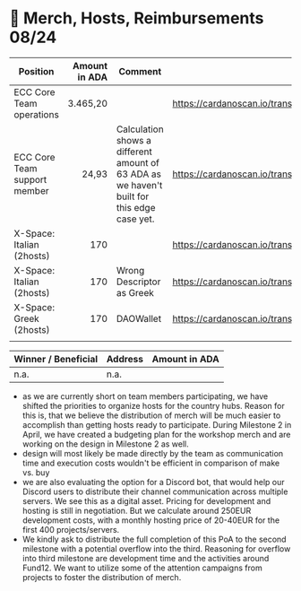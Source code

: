 # 🦄 Merch, Hosts, Reimbursements 08/24

<table><thead><tr><th width="308">Position</th><th width="135" align="right">Amount in ADA</th><th width="204">Comment</th><th width="163" data-type="content-ref">Tx</th></tr></thead><tbody><tr><td>ECC Core Team operations</td><td align="right">3.465,20</td><td></td><td><a href="https://cardanoscan.io/transaction/56985e3a1f1286a981ac0d0fb050930e5c265ec1013e67a3a70a2757513a3189">https://cardanoscan.io/transaction/56985e3a1f1286a981ac0d0fb050930e5c265ec1013e67a3a70a2757513a3189</a></td></tr><tr><td>ECC Core Team support member</td><td align="right">24,93</td><td>Calculation shows a different amount of 63 ADA as we haven't built for this edge case yet.</td><td><a href="https://cardanoscan.io/transaction/4cf0d6289e40acca8f0c5231601bf8af1900738319acb0965164d746fb4a522b">https://cardanoscan.io/transaction/4cf0d6289e40acca8f0c5231601bf8af1900738319acb0965164d746fb4a522b</a></td></tr><tr><td>X-Space: Italian (2hosts)</td><td align="right">170</td><td></td><td><a href="https://cardanoscan.io/transaction/a1640ad254b1c32efd7475a08f846f2fe6b5f0175f115b196ce3d5a8a4285f46">https://cardanoscan.io/transaction/a1640ad254b1c32efd7475a08f846f2fe6b5f0175f115b196ce3d5a8a4285f46</a></td></tr><tr><td>X-Space: Italian (2hosts)</td><td align="right">170</td><td>Wrong Descriptor as Greek</td><td><a href="https://cardanoscan.io/transaction/cfc66d544f746d5cd307fbcdeffc83337b23a9295b5bd83e0bf2ba1805879f03">https://cardanoscan.io/transaction/cfc66d544f746d5cd307fbcdeffc83337b23a9295b5bd83e0bf2ba1805879f03</a></td></tr><tr><td>X-Space: Greek (2hosts)</td><td align="right">170</td><td>DAOWallet</td><td><a href="https://cardanoscan.io/transaction/ea7be99323a31767976c33357256c82d2241cb7b2f9b43b57807c7fc62e76959">https://cardanoscan.io/transaction/ea7be99323a31767976c33357256c82d2241cb7b2f9b43b57807c7fc62e76959</a></td></tr><tr><td></td><td align="right"></td><td></td><td></td></tr></tbody></table>

| Winner / Beneficial | Address | Amount in ADA |
| ------------------- | ------- | :-----------: |
| n.a.                | n.a.    |               |

* as we are currently short on team members participating, we have shifted the priorities to organize hosts for the country hubs. Reason for this is, that we believe the distribution of merch will be much easier to accomplish than getting hosts ready to participate. During Milestone 2 in April, we have created a budgeting plan for the workshop merch and are working on the design in Milestone 2 as well.
* design will most likely be made directly by the team as communication time and execution costs wouldn't be efficient in comparison of make vs. buy
* we are also evaluating the option for a Discord bot, that would help our Discord users to distribute their channel communication across multiple servers. We see this as a digital asset. Pricing for development and hosting is still in negotiation. But we calculate around 250EUR development costs, with a monthly hosting price of 20-40EUR for the first 400 projects/servers.
* We kindly ask to distribute the full completion of this PoA to the second milestone with a potential overflow into the third. Reasoning for overflow into third milestone are development time and the activities around Fund12. We want to utilize some of the attention campaigns from projects to foster the distribution of merch.

